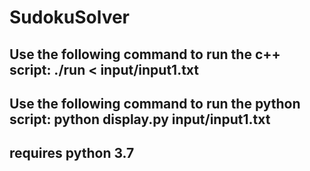 # SudokuSolver
## Use the following command to run the c++ script: ./run < input/input1.txt
## Use the following command to run the python script: python display.py input/input1.txt
## requires python 3.7
